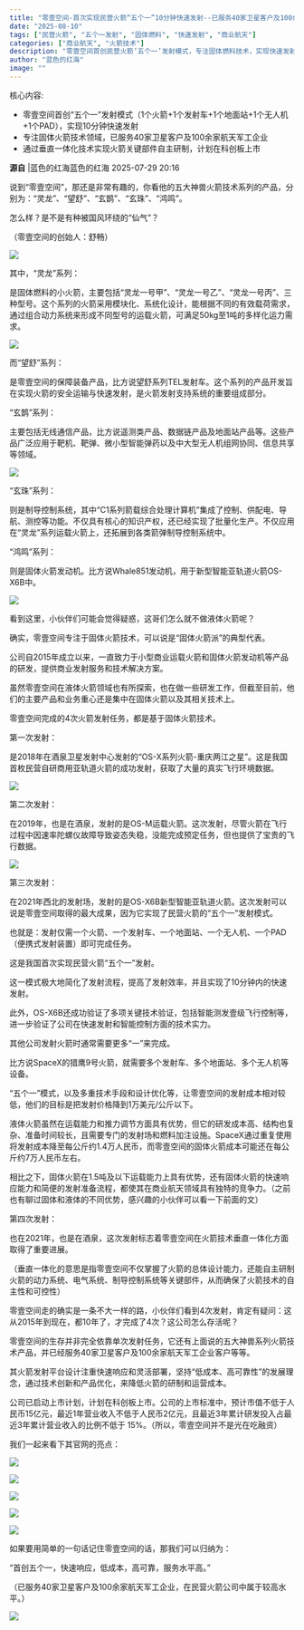```yaml
---
title: "零壹空间-首次实现民营火箭“五个一”10分钟快速发射--已服务40家卫星客户及100余家航天军工企业！"
date: "2025-08-10"
tags: ["民营火箭", "五个一发射", "固体燃料", "快速发射", "商业航天"]
categories: ["商业航天", "火箭技术"]
description: "零壹空间首创民营火箭‘五个一’发射模式，专注固体燃料技术，实现快速发射与低成本运营，已服务多家卫星及航天军工企业。"
author: "蓝色的红海"
image: ""
---
```


核心内容:
- 零壹空间首创“五个一”发射模式（1个火箭+1个发射车+1个地面站+1个无人机+1个PAD），实现10分钟快速发射
- 专注固体火箭技术领域，已服务40家卫星客户及100余家航天军工企业
- 通过垂直一体化技术实现火箭关键部件自主研制，计划在科创板上市

**源自** |蓝色的红海蓝色的红海 2025-07-29 20:16

说到“零壹空间”，那还是非常有趣的，你看他的五大神兽火箭技术系列的产品，分别为：“灵龙”、“望舒”、“玄鹊”、“玄珠”、“鸿鸣”。

怎么样？是不是有种被国风环绕的“仙气”？

（零壹空间的创始人：舒畅）

![](https://ai.programnotes.cn/img/ai/becea10bf5dd8361ad367a8397cab3aa.png)

其中，“灵龙”系列：

是固体燃料的小火箭，主要包括“灵龙一号甲”、“灵龙一号乙”、“灵龙一号丙”、三种型号。这个系列的火箭采用模块化、系统化设计，能根据不同的有效载荷需求，通过组合动力系统来形成不同型号的运载火箭，可满足50kg至1吨的多样化运力需求。

![](https://ai.programnotes.cn/img/ai/3761a9b28afc5ba66f55f9c01565971b.png)

而“望舒”系列：

是零壹空间的保障装备产品，比方说望舒系列TEL发射车。这个系列的产品开发旨在实现火箭的安全运输与快速发射，是火箭发射支持系统的重要组成部分。

“玄鹊”系列：

主要包括无线通信产品，比方说遥测类产品、数据链产品及地面站产品等。这些产品广泛应用于靶机、靶弹、微小型智能弹药以及中大型无人机组网协同、信息共享等领域。


![](https://ai.programnotes.cn/img/ai/8bcb99b9cfbb1b4aad06042e652ddbb8.png)


“玄珠”系列：


则是制导控制系统，其中“C1系列箭载综合处理计算机”集成了控制、供配电、导航、测控等功能。不仅具有核心的知识产权，还已经实现了批量化生产。不仅应用在“灵龙”系列运载火箭上，还拓展到各类箭弹制导控制系统中。


“鸿鸣”系列：


则是固体火箭发动机。比方说Whale851发动机，用于新型智能亚轨道火箭OS-X6B中。

![](https://ai.programnotes.cn/img/ai/44b285564d05df987c287878fdfaa8ec.png)


看到这里，小伙伴们可能会觉得疑惑，这哥们怎么就不做液体火箭呢？


确实，零壹空间专注于固体火箭技术，可以说是“固体火箭派”的典型代表。

公司自2015年成立以来，一直致力于小型商业运载火箭和固体火箭发动机等产品的研发，提供商业发射服务和技术解决方案。


虽然零壹空间在液体火箭领域也有所探索，也在做一些研发工作，但截至目前，他们的主要产品和业务重心还是集中在固体火箭以及其相关技术上。


零壹空间完成的4次火箭发射任务，都是基于固体火箭技术。


第一次发射：


是2018年在酒泉卫星发射中心发射的“OS-X系列火箭-重庆两江之星”。这是我国首枚民营自研商用亚轨道火箭的成功发射，获取了大量的真实飞行环境数据。

![](https://ai.programnotes.cn/img/ai/91cb6ec929e3481ed801265f02d2a87b.png)


第二次发射：


在2019年，也是在酒泉，发射的是OS-M运载火箭。这次发射，尽管火箭在飞行过程中因速率陀螺仪故障导致姿态失稳，没能完成预定任务，但也提供了宝贵的飞行数据。

![](https://ai.programnotes.cn/img/ai/14be14c497f0449312387d9a840c7e17.png)


第三次发射：


在2021年西北的发射场，发射的是OS-X6B新型智能亚轨道火箭。这次发射可以说是零壹空间取得的最大成果，因为它实现了民营火箭的“五个一”发射模式。

也就是：发射仅需一个火箭、一个发射车、一个地面站、一个无人机、一个PAD（便携式发射装置）即可完成任务。

这是我国首次实现民营火箭“五个一”发射。

这一模式极大地简化了发射流程，提高了发射效率，并且实现了10分钟内的快速发射。

此外，OS-X6B还成功验证了多项关键技术验证，包括智能测发壹级飞行控制等，进一步验证了公司在快速发射和智能控制方面的技术实力。


其他公司发射火箭时通常需要更多“一”来完成。


比方说SpaceX的猎鹰9号火箭，就需要多个发射车、多个地面站、多个无人机等设备。


“五个一”模式，以及多重技术手段和设计优化等，让零壹空间的发射成本相对较低，他们的目标是把发射价格降到1万美元/公斤以下。


液体火箭虽然在运载能力和推力调节方面具有优势，但它的研发成本高、结构也复杂、准备时间较长，且需要专门的发射场和燃料加注设施。SpaceX通过重复使用将发射成本降至每公斤约1.4万人民币，而零壹空间的固体火箭成本可能还在每公斤约7万人民币左右。


相比之下，固体火箭在1.5吨及以下运载能力上具有优势，还有固体火箭的快速响应能力和简便的发射准备流程，都使其在商业航天领域具有独特的竞争力。（之前也有聊过固体和液体的不同优势，感兴趣的小伙伴可以看一下前面的文）


第四次发射：


也在2021年，也是在酒泉，这次发射标志着零壹空间在火箭技术垂直一体化方面取得了重要进展。

（垂直一体化的意思是指零壹空间不仅掌握了火箭的总体设计能力，还能自主研制火箭的动力系统、电气系统、制导控制系统等关键部件，从而确保了火箭技术的自主性和可控性）


零壹空间走的确实是一条不大一样的路，小伙伴们看到4次发射，肯定有疑问：这从2015年到现在，都10年了，才完成了4次？这公司怎么存活呢？


零壹空间的生存并非完全依靠单次发射任务，它还有上面说的五大神兽系列火箭技术产品，并已经服务40家卫星客户及100余家航天军工企业客户等等。


其火箭发射平台设计注重快速响应和灵活部署，坚持“低成本、高可靠性”的发展理念，通过技术创新和产品优化，来降低火箭的研制和运营成本。


公司已启动上市计划，计划在科创板上市。公司的上市标准中，预计市值不低于人民币15亿元，最近1年营业收入不低于人民币2亿元，且最近3年累计研发投入占最近3年累计营业收入的比例不低于
15%。（所以，零壹空间并不是光在吃融资）


我们一起来看下其官网的亮点：

![](https://ai.programnotes.cn/img/ai/8eb9c48e55241a55d6994e194b5bfd43.png)


![](https://ai.programnotes.cn/img/ai/4464ed5c7bd49925e0cd875c861afdbe.png)


![](https://ai.programnotes.cn/img/ai/972f4abac0afcf285a1f6ce3453d469d.png)


![](https://ai.programnotes.cn/img/ai/f0977a117d3d34a4bbf5c8734f8721d3.png)


![](https://ai.programnotes.cn/img/ai/e29812cee507a5724be1ed5ed33f892b.png)


如果要用简单的一句话记住零壹空间的话，那我们可以归纳为：


“首创五个一，快速响应，低成本，高可靠，服务水平高。”


（已服务40家卫星客户及100余家航天军工企业，在民营火箭公司中属于较高水平。）


![](https://ai.programnotes.cn/img/ai/ac29e99f42b660172b2d8d07f5323f48.png)


